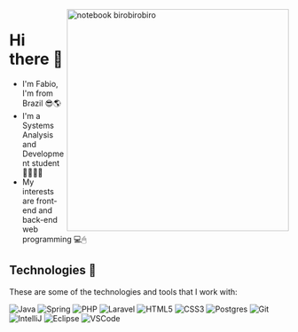 <img src="https://raw.githubusercontent.com/MicaelliMedeiros/micaellimedeiros/master/image/computer-illustration.png" min-width="400px" max-width="400px" width="400px" align="right" alt="notebook birobirobiro">

<div align="left">
<h1> Hi there 👋</h1>
  
  - I'm Fabio, I'm from Brazil 😎🌎
  - I'm a Systems Analysis and Development student 👨🏻‍🎓🏬
  - My interests are front-end and back-end web programming 💻🖱
  



<h2>Technologies 🚀 </h2>

These are some of the technologies and tools that I work with:

![Java](https://img.shields.io/badge/-Java-FF0000?style=flat-square&logo=java)
![Spring](https://img.shields.io/badge/-Spring-6DB33F?style=flat-square&logo=spring&logoColor=white)
![PHP](https://img.shields.io/badge/-PHP-darkblue?style=flat-square&logo=php)
![Laravel](https://img.shields.io/badge/-Laravel-black?style=flat-square&logo=laravel)
![HTML5](https://img.shields.io/badge/-HTML5-E34F26?style=flat-square&logo=html5&logoColor=white)
![CSS3](https://img.shields.io/badge/-CSS3-darkblue?style=flat-square&logo=css3)
![Postgres](https://img.shields.io/badge/-Postgres-1572B6?style=flat-square&logo=postgresql&logoColor=white)
![Git](https://img.shields.io/badge/-Git-black?style=flat-square&logo=git)
![IntelliJ](https://img.shields.io/badge/-IntelliJ%20IDEA-7B68EE?style=flat-square&logo=intellij-idea&logoColor=black)
![Eclipse](https://img.shields.io/badge/-Eclipse-2C2255?style=flat-square&logo=eclipse&logoColor=white)
![VSCode](https://img.shields.io/badge/-VSCode-007ACC?style=flat-square&logo=visual-studio-code&logoColor=white)
</div>
